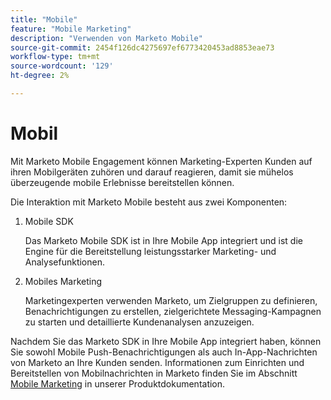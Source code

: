 ```yaml
---
title: "Mobile"
feature: "Mobile Marketing"
description: "Verwenden von Marketo Mobile"
source-git-commit: 2454f126dc4275697ef6773420453ad8853eae73
workflow-type: tm+mt
source-wordcount: '129'
ht-degree: 2%

---
```



# Mobil

Mit Marketo Mobile Engagement können Marketing-Experten Kunden auf ihren Mobilgeräten zuhören und darauf reagieren, damit sie mühelos überzeugende mobile Erlebnisse bereitstellen können.

Die Interaktion mit Marketo Mobile besteht aus zwei Komponenten:

1. Mobile SDK

   Das Marketo Mobile SDK ist in Ihre Mobile App integriert und ist die Engine für die Bereitstellung leistungsstarker Marketing- und Analysefunktionen.

1. Mobiles Marketing

   Marketingexperten verwenden Marketo, um Zielgruppen zu definieren, Benachrichtigungen zu erstellen, zielgerichtete Messaging-Kampagnen zu starten und detaillierte Kundenanalysen anzuzeigen.

Nachdem Sie das Marketo SDK in Ihre Mobile App integriert haben, können Sie sowohl Mobile Push-Benachrichtigungen als auch In-App-Nachrichten von Marketo an Ihre Kunden senden. Informationen zum Einrichten und Bereitstellen von Mobilnachrichten in Marketo finden Sie im Abschnitt [Mobile Marketing](https://experienceleague.adobe.com/en/docs/marketo/using/product-docs/mobile-marketing/admin/add-a-mobile-app) in unserer Produktdokumentation.
